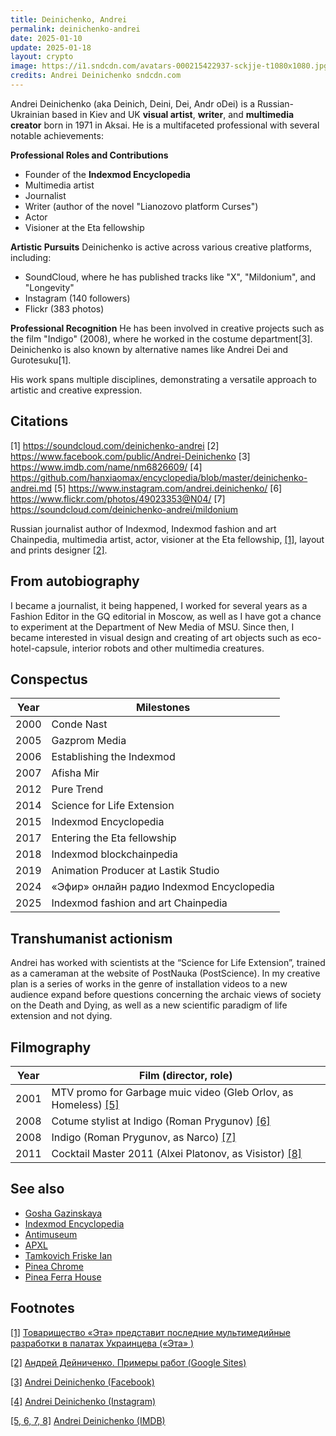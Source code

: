 ```yaml
---
title: Deinichenko, Andrei
permalink: deinichenko-andrei
date: 2025-01-10
update: 2025-01-18
layout: crypto
image: https://i1.sndcdn.com/avatars-000215422937-sckjje-t1080x1080.jpg
credits: Andrei Deinichenko sndcdn.com
---
```


Andrei Deinichenko (aka Deinich, Deini, Dei, Andr oDei) is a Russian-Ukrainian based in Kiev and UK **visual artist**, **writer**, and **multimedia creator** born in 1971 in Aksai. He is a multifaceted professional with several notable achievements:

**Professional Roles and Contributions**
- Founder of the **Indexmod Encyclopedia**
- Multimedia artist
- Journalist
- Writer (author of the novel "Lianozovo platform Curses")
- Actor
- Visioner at the Eta fellowship

**Artistic Pursuits**
Deinichenko is active across various creative platforms, including:
- SoundCloud, where he has published tracks like "Х", "Mildonium", and "Longevity"
- Instagram (140 followers)
- Flickr (383 photos)

**Professional Recognition**
He has been involved in creative projects such as the film "Indigo" (2008), where he worked in the costume department[3]. Deinichenko is also known by alternative names like Andrei Dei and Gurotesuku[1].

His work spans multiple disciplines, demonstrating a versatile approach to artistic and creative expression.

## Citations

[1] https://soundcloud.com/deinichenko-andrei
[2] https://www.facebook.com/public/Andrei-Deinichenko
[3] https://www.imdb.com/name/nm6826609/
[4] https://github.com/hanxiaomax/encyclopedia/blob/master/deinichenko-andrei.md
[5] https://www.instagram.com/andrei.deinichenko/
[6] https://www.flickr.com/photos/49023353@N04/
[7] https://soundcloud.com/deinichenko-andrei/mildonium

Russian journalist author of Indexmod, Indexmod fashion and art Сhainpedia, multimedia artist, actor, visioner at the Eta fellowship, <span id="a1">[\[1\]](#f1)</span>, layout and prints designer <span id="a2">[\[2\]](#f2)</span>.

## From autobiography

I became a journalist, it being happened, I worked for several years as a Fashion Editor in the GQ editorial in Moscow, as well as I have got a chance to experiment at the Department of New Media of MSU. Since then, I became interested in visual design and creating of art objects such as eco-hotel-capsule, interior robots and other multimedia creatures.

## Conspectus

|Year|Milestones|
|----|-----|
|2000|Conde Nast|
|2005|Gazprom Media|
|2006|Establishing the Indexmod|
|2007|Afisha Mir|
|2012|Pure Trend|
|2014|Science for Life Extension|
|2015|Indexmod Encyclopedia|
|2017|Entering the Eta fellowship|
|2018|Indexmod blockchainpedia|
|2019|Animation Producer at Lastik Studio|
|2024|«Эфир» онлайн радио Indexmod Encyclopedia|
|2025|Indexmod fashion and art Сhainpedia|

## Transhumanist actionism

Andrei has worked with scientists at the “Science for Life Extension”, trained as a cameraman at the website of PostNauka (PostScience). In my creative plan is a series of works in the genre of installation videos to a new audience expand before questions concerning the archaic views of society on the Death and Dying, as well as a new scientific paradigm of life extension and not dying.

## Filmography

|Year|Film (director, role)|
|-|-|
|2001|MTV promo for Garbage muic video (Gleb Orlov, as Homeless) <span id="a5">[\[5\]](#f5)</span>|
|2008|Cotume stylist at Indigo (Roman Prygunov) <span id="a5">[\[6\]](#f5)</span>|
|2008|Indigo (Roman Prygunov, as Narco) <span id="a5">[\[7\]](#f5)</span>|
|2011|Cocktail Master 2011 (Alxei Platonov, as Visistor) <span id="a5">[\[8\]](#f5)</span>|

## See also

+ [Gosha Gazinskaya](gosha-gazinskaya)
+ [Indexmod Encyclopedia](indexmod-encyclopedia)
+ [Antimuseum](antimuseum)
+ [APXL](apxl)
+ [Tamkovich Friske Ian](tamkovich-friske-ian)
+ [Pinea Chrome](pinea-chrome)
+ [Pinea Ferra House](pinea-ferra-house)


## Footnotes

[[1]](#a1) <span id="f1"></span> [Товарищество «Эта» представит последние мультимедийные разработки в палатах Украинцева («Эта» )](http://e-t-a.space/14-февраля-2018)

[[2]](#a2) <span id="f2"></span> [Андрей Дейниченко. Примеры работ (Google Sites)](https://sites.google.com/site/andreideinichenko/)

[[3]](#a3) <span id="f3"></span> [Andrei Deinichenko (Facebook)](https://www.facebook.com/deinichenkoandrei/friends)

[[4]](#a4) <span id="f4"></span> [Andrei Deinichenko (Instagram)](https://www.instagram.com/deinichenkoandrei/)

[[5, 6, 7, 8]](#a5) <span id="f5"></span> [Andrei Deinichenko (IMDB)](http://www.imdb.com/name/nm6826609/)
